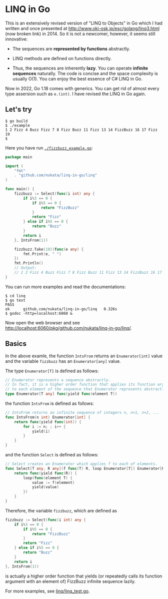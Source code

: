 # LINQ in Go

This is an extensively revised version of "LINQ to Objects" in Go
which I had written and once presented at 
<http://www.oki-osk.jp/esc/golang/linq3.html> (now broken link) in 2014.
So it is not a newcomer, however, it seems still innovative:

- The sequences are **represented by functions** abstractly.

- LINQ methods are defined on functions directly.

- Thus, the sequences are inherently **lazy**.
  You can operate **infinite sequences** naturally.
  The code is concise and the space complexity is usually O(1).
  You can enjoy the best essence of C# LINQ in Go.

Now in 2022, Go 1.18 comes with generics.  You can get rid of almost every type
assersion such as `e.(int)`.  I have revised the LINQ in Go again.


## Let's try

```
$ go build
$ ./example
1 2 Fizz 4 Buzz Fizz 7 8 Fizz Buzz 11 Fizz 13 14 FizzBuzz 16 17 Fizz 19
$ 
```

Here you have run [`./fizzbuzz_example.go`](fizzbuzz_example.go):

```go
package main

import (
	"fmt"
	. "github.com/nukata/linq-in-go/linq"
)

func main() {
	fizzbuzz := Select(func(i int) any {
		if i%3 == 0 {
			if i%5 == 0 {
				return "FizzBuzz"
			}
			return "Fizz"
		} else if i%5 == 0 {
			return "Buzz"
		}
		return i
	}, IntsFrom(1))

	fizzbuzz.Take(19)(func(e any) {
		fmt.Print(e, " ")
	})
	fmt.Println()
	// Output:
	// 1 2 Fizz 4 Buzz Fizz 7 8 Fizz Buzz 11 Fizz 13 14 FizzBuzz 16 17 Fizz 19
}

```

You can run more examples and read the documentations:

```
$ cd linq
$ go test
PASS
ok  	github.com/nukata/linq-in-go/linq	0.326s
$ godoc -http=localhost:6060 &
```

Now open the web browser and see
[http://localhost:6060/pkg/github.com/nukata/linq-in-go/linq/](http://localhost:6060/pkg/github.com/nukata/linq-in-go/linq/).



## Basics

In the above examle, the function `IntsFrom` returns an `Enumerator[int]` value
and the variable `fizzbuzz` has an `Enumerator[any]` value.

The type `Enumerator[T]` is defined as follows:

```Go
// Enumerator represents a sequence abstractly.
// In fact, it is a higher order function that applies its function argument
// to each element of the sequence that Enumerator represents abstractly.
type Enumerator[T any] func(yield func(element T))
```

the function `IntsFrom` is defined as follows:

```Go
// IntsFrom returns an infinite sequence of integers n, n+1, n+2, ...
func IntsFrom(n int) Enumerator[int] {
	return func(yield func(int)) {
		for i := n; ; i++ {
			yield(i)
		}
	}
}
```

and the function `Select` is defined as follows:

```Go
// Select creates an Enumerator which applies f to each of elements.
func Select[T any, R any](f func(T) R, loop Enumerator[T]) Enumerator[R] {
	return func(yield func(R)) {
		loop(func(element T) {
			value := f(element)
			yield(value)
		})
	}
}
```

Therefore, the variable `fizzbuzz`, which are defined as

```Go
fizzbuzz := Select(func(i int) any {
	if i%3 == 0 {
		if i%5 == 0 {
			return "FizzBuzz"
		}
		return "Fizz"
	} else if i%5 == 0 {
		return "Buzz"
	}
	return i
}, IntsFrom(1))
```

is actually a higher order function that yields (or repeatedly calls its function
argument with an element of) FizzBuzz infinite sequence lazily.

For more examples, see [linq/linq_test.go](linq/linq_test.go).
